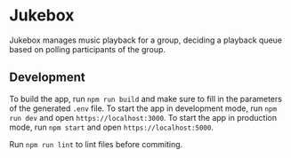 # Jukebox
Jukebox manages music playback for a group, deciding a playback queue based on polling participants of the group.

## Development
To build the app, run `npm run build` and make sure to fill in the parameters of the generated `.env` file. To start the app in development mode, run `npm run dev` and open `https://localhost:3000`. To start the app in production mode, run `npm start` and open `https://localhost:5000`.

Run `npm run lint` to lint files before commiting.